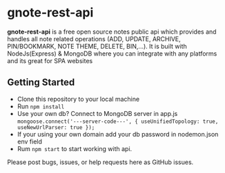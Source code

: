 # gnote-rest-api
**gnote-rest-api** is a free open source notes public api which provides and handles all note related operations (ADD, UPDATE, ARCHIVE, PIN/BOOKMARK, NOTE THEME, DELETE, BIN,...).
It is built with NodeJs(Express) & MongoDB where you can integrate with any platforms and its great for SPA websites

## Getting Started
- Clone this repository to your local machine
- Run `npm install`
- Use your own db? Connect to MongoDB server in app.js `mongoose.connect('---server-code---', { useUnifiedTopology: true, useNewUrlParser: true });`
- If your using your own domain add your db password in nodemon.json env field
- Rum `npm start` to start working with api.

Please post bugs, issues, or help requests here as GitHub issues.
